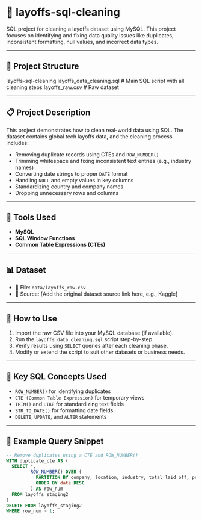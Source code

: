 # 🧹 layoffs-sql-cleaning

SQL project for cleaning a layoffs dataset using MySQL. This project focuses on identifying and fixing data quality issues like duplicates, inconsistent formatting, null values, and incorrect data types.

---

## 📂 Project Structure

layoffs-sql-cleaning
layoffs_data_cleaning.sql # Main SQL script with all cleaning steps
layoffs_raw.csv # Raw dataset


---

## 📋 Project Description

This project demonstrates how to clean real-world data using SQL. The dataset contains global tech layoffs data, and the cleaning process includes:

- Removing duplicate records using CTEs and `ROW_NUMBER()`
- Trimming whitespace and fixing inconsistent text entries (e.g., industry names)
- Converting date strings to proper `DATE` format
- Handling `NULL` and empty values in key columns
- Standardizing country and company names
- Dropping unnecessary rows and columns

---

## 🔧 Tools Used

- **MySQL**
- **SQL Window Functions**
- **Common Table Expressions (CTEs)**

---

## 📊 Dataset

- 📁 File: `data/layoffs_raw.csv`
- 📌 Source: [Add the original dataset source link here, e.g., Kaggle]

---

## 🚀 How to Use

1. Import the raw CSV file into your MySQL database (if available).
2. Run the `layoffs_data_cleaning.sql` script step-by-step.
3. Verify results using `SELECT` queries after each cleaning phase.
4. Modify or extend the script to suit other datasets or business needs.

---

## 🧠 Key SQL Concepts Used

- `ROW_NUMBER()` for identifying duplicates
- `CTE (Common Table Expression)` for temporary views
- `TRIM()` and `LIKE` for standardizing text fields
- `STR_TO_DATE()` for formatting date fields
- `DELETE`, `UPDATE`, and `ALTER` statements

---

## 📌 Example Query Snippet

```sql
-- Remove duplicates using a CTE and ROW_NUMBER()
WITH duplicate_cte AS (
  SELECT *,
         ROW_NUMBER() OVER (
           PARTITION BY company, location, industry, total_laid_off, percentage_laid_off, date, stage, country
           ORDER BY date DESC
         ) AS row_num
  FROM layoffs_staging2
)
DELETE FROM layoffs_staging2
WHERE row_num > 1;


